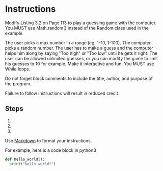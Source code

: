 # Instructions  

Modify Listing 3.2 on Page 113 to play a guessing game with the computer. You MUST use Math.random() instead of the Random class used in the example.

The user picks a max number in a range (eg, 1-10, 1-100). The computer picks a random number. The user has to make a guess and the computer helps him along by saying "Too high" or "Too low" until he gets it right. The user can be allowed unlimited guesses, or you can modify the game to limit his guesses to 10 for example. Make it interactive and fun. You MUST use While loops.

Do not forget block comments to include the title, author, and purpose of the program.

Failure to follow instructions will result in reduced credit.

  ## Steps
  1. 
  2. 
  3. 

  Use [Markdown](https://gist.github.com/cuonggt/9b7d08a597b167299f0d) to format your instructions.

  For example, here is a code block in python3
```python
def hello_world():
  print("hello world!")
```

  